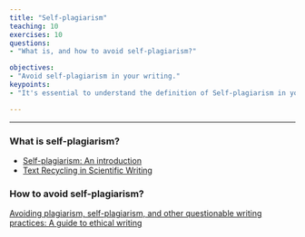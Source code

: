 ```yaml
---
title: "Self-plagiarism"
teaching: 10
exercises: 10
questions:
- "What is, and how to avoid self-plagiarism?"

objectives:
- "Avoid self-plagiarism in your writing."
keypoints:
- "It's essential to understand the definition of Self-plagiarism in your field of research."

---
```


---

### What is self-plagiarism?
- [Self-plagiarism: An introduction](https://cgps.usask.ca/onboarding/connecting-out/2self-plagiarism-an-introduction.php)
- [Text Recycling in Scientific Writing](https://link.springer.com/article/10.1007/s11948-017-0008-y)

### How to avoid self-plagiarism?
[Avoiding plagiarism, self-plagiarism, and other questionable writing practices: A guide to ethical writing](https://cse.msu.edu/~alexliu/plagiarism.pdf)
